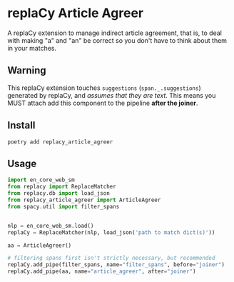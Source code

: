# replaCy Article Agreer

A replaCy extension to manage indirect article agreement, that is, to deal with making "a" and "an" be correct so you don't have to think about them in your matches.

## Warning

This replaCy extension touches `suggestions` (`span._.suggestions`) generated by replaCy, and *assumes that they are text*. This means you MUST attach add this component to the pipeline **after the joiner**.

## Install

`poetry add replacy_article_agreer`

## Usage

```python
import en_core_web_sm
from replacy import ReplaceMatcher
from replacy.db import load_json
from replacy_article_agreer import ArticleAgreer
from spacy.util import filter_spans


nlp = en_core_web_sm.load()
replaCy = ReplaceMatcher(nlp, load_json('path to match dict(s)'))

aa = ArticleAgreer()

# filtering spans first isn't strictly necessary, but recommended
replaCy.add_pipe(filter_spans, name="filter_spans", before="joiner")
replaCy.add_pipe(aa, name="article_agreer", after="joiner")
```
